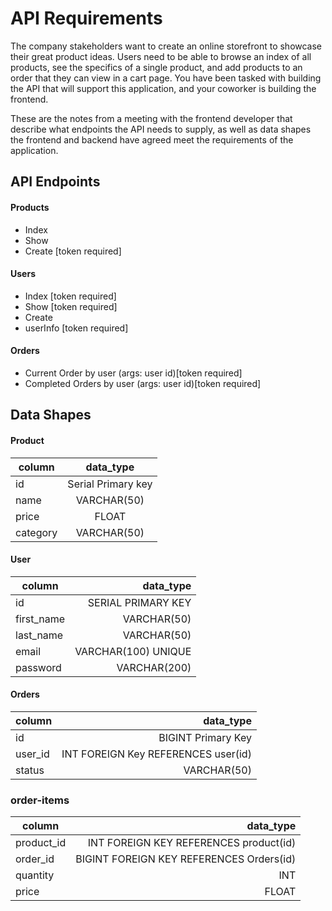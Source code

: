 # API Requirements
The company stakeholders want to create an online storefront to showcase their great product ideas. Users need to be able to browse an index of all products, see the specifics of a single product, and add products to an order that they can view in a cart page. You have been tasked with building the API that will support this application, and your coworker is building the frontend.

These are the notes from a meeting with the frontend developer that describe what endpoints the API needs to supply, as well as data shapes the frontend and backend have agreed meet the requirements of the application. 

## API Endpoints
#### Products
- Index 
- Show
- Create [token required]

#### Users
- Index [token required]
- Show [token required]
- Create 
- userInfo [token required]

#### Orders
- Current Order by user (args: user id)[token required]
- Completed Orders by user (args: user id)[token required]

## Data Shapes
#### Product
| column        | data_type |
| ------------- |:-------------:|
| id            | Serial Primary key     |
| name          | VARCHAR(50)     |
| price         | FLOAT     |
| category      | VARCHAR(50)     |


#### User
| column             | data_type |
| ------------------ | ----------:|
| id                 | SERIAL PRIMARY KEY |
| first_name         | VARCHAR(50) |
| last_name          | VARCHAR(50) |
| email              | VARCHAR(100) UNIQUE|
| password           | VARCHAR(200) |

#### Orders
| column             | data_type |
| ------------------ | ----------:|
| id                 | BIGINT Primary Key|
| user_id            | INT FOREIGN Key REFERENCES user(id) |
| status             | VARCHAR(50) |

### order-items
| column             | data_type |
| ------------------ | ----------:|
| product_id         | INT FOREIGN KEY REFERENCES product(id)|
| order_id           | BIGINT FOREIGN KEY REFERENCES Orders(id)|
| quantity           | INT |
| price              | FLOAT |